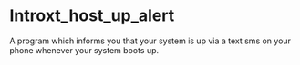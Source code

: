 # Introxt_host_up_alert
A program which informs you that your system is up via a text sms on your phone whenever your system boots up.
